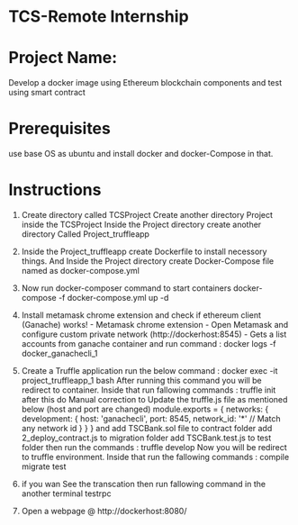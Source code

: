 # TCS-Remote Internship

# Project Name:
   Develop a docker image using Ethereum  blockchain components and test using smart contract
   
# Prerequisites
  use base OS as ubuntu and install docker and docker-Compose in that.

# Instructions

1. Create directory called TCSProject
   Create another directory Project inside the TCSProject
   Inside the Project directory create another directory Called Project_truffleapp
   
2. Inside the Project_truffleapp create Dockerfile to install necessory things.
   And Inside the Project directory create Docker-Compose file named as docker-compose.yml 
   
3. Now run docker-composer command to start containers
       docker-compose -f docker-compose.yml up -d
       
4. Install metamask chrome extension and check if ethereum client (Ganache) works!
         - Metamask chrome extension
         - Open Metamask and configure custom private network (http://dockerhost:8545)
         - Gets a list accounts from ganache container
   and run command :
          docker logs -f docker_ganachecli_1
         
 5. Create a Truffle application
     run the below command :
        docker exec -it project_truffleapp_1 bash
     After running this command you will be redirect to container. Inside that run fallowing  commands :
         truffle init
     after this do Manual correction to Update the truffle.js file as mentioned below (host and port are changed)
          module.exports = {
              networks: {
                  development: {
                      host: 'ganachecli',
                      port: 8545,
                      network_id: '*' // Match any network id
                  }
              }
          }
      and add TSCBank.sol file to contract folder
          add 2_deploy_contract.js to migration folder
          add TSCBank.test.js to test folder then run the commands :
             truffle develop
     Now you will be redirect to truffle environment. Inside that run the fallowing commands :
          compile
          migrate
          test
    
 6. if you wan See the transcation then run fallowing command in the another terminal
      testrpc
      
 7. Open a webpage @ http://dockerhost:8080/
          
   
